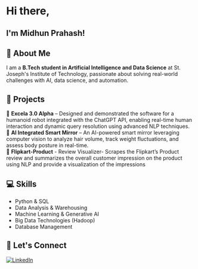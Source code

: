 #  Hi there, 
## I'm Midhun Prahash! 

## 🚀 About Me
I am a **B.Tech student in Artificial Intelligence and Data Science** at St. Joseph's Institute of Technology, passionate about solving real-world challenges with AI, data science, and automation.

## 📌 Projects
🔹 **Excela 3.0 Alpha** – Designed and demonstrated the software for a humanoid robot integrated with the ChatGPT API, enabling real-time human interaction and dynamic query resolution using advanced NLP techniques.  
🔹 **AI Integrated Smart Mirror** – An AI-powered smart mirror leveraging computer vision to analyze hair volume, track weight fluctuations, and assess body posture in real-time.  
🔹 **Flipkart-Product** - Review Visualizer- Scrapes the Flipkart’s Product review and summarizes the overall customer
impression on the product using NLP and provide a visualization of the impressions  

## 💻 Skills
- Python & SQL
- Data Analysis & Warehousing
- Machine Learning & Generative AI
- Big Data Technologies (Hadoop)
- Database Management

## 📢 Let's Connect
[![LinkedIn](https://img.shields.io/badge/LinkedIn-0A66C2?style=for-the-badge&logo=linkedin&logoColor=white)](https://www.linkedin.com/in/midhun-prahash-14ab24292/)  


